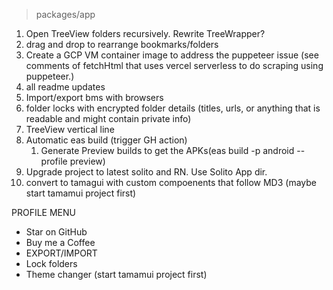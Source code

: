 > packages/app
1. Open TreeView folders recursively. Rewrite TreeWrapper?
2. drag and drop to rearrange bookmarks/folders
3. Create a GCP VM container image to address the puppeteer issue (see comments of fetchHtml that uses vercel serverless to do scraping using puppeteer.)
4. all readme updates    
5. Import/export bms with browsers
6. folder locks with encrypted folder details (titles, urls, or anything that is readable and might contain private info)
7. TreeView vertical line
8. Automatic eas build (trigger GH action) 
   1. Generate Preview builds to get the APKs(eas build -p android --profile preview)
9. Upgrade project to latest solito and RN. Use Solito App dir.
10. convert to tamagui with custom compoenents that follow MD3 (maybe start tamamui project first)

PROFILE MENU
- Star on GitHub
- Buy me a Coffee
- EXPORT/IMPORT 
- Lock folders
- Theme changer (start tamamui project first)
